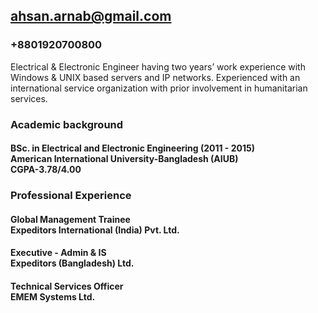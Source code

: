 ## ahsan.arnab@gmail.com 
### +8801920700800 

Electrical & Electronic Engineer having two years’ work experience with Windows & UNIX based servers and IP networks. Experienced with an international service organization with prior involvement in humanitarian services.

### Academic background

#### BSc. in Electrical and Electronic Engineering (2011 - 2015) <br /> American International University-Bangladesh (AIUB) <br /> CGPA-3.78/4.00

### Professional Experience

#### Global Management Trainee <br /> Expeditors International (India) Pvt. Ltd.
#### Executive - Admin & IS <br /> Expeditors (Bangladesh) Ltd.
#### Technical Services Officer <br /> EMEM Systems Ltd.


